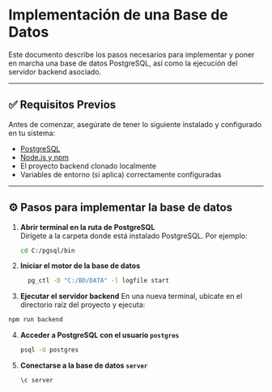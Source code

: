 # Implementación de una Base de Datos

Este documento describe los pasos necesarios para implementar y poner en marcha una base de datos PostgreSQL, así como la ejecución del servidor backend asociado.

---

## ✅ Requisitos Previos

Antes de comenzar, asegúrate de tener lo siguiente instalado y configurado en tu sistema:

- [PostgreSQL](https://www.postgresql.org/download/)
- [Node.js y npm](https://nodejs.org/)
- El proyecto backend clonado localmente
- Variables de entorno (si aplica) correctamente configuradas

---

## ⚙️ Pasos para implementar la base de datos

1. **Abrir terminal en la ruta de PostgreSQL**  
   Dirígete a la carpeta donde está instalado PostgreSQL. Por ejemplo:  
   ```bash
   cd C:/pgsql/bin
2. **Iniciar el motor de la base de datos** 
    ```bash
      pg_ctl -D "C:/BD/DATA" -l logfile start
3. **Ejecutar el servidor backend** 
En una nueva terminal, ubícate en el directorio raíz del proyecto y ejecuta:
```bash
npm run backend
```
4. **Acceder a PostgreSQL con el usuario `postgres`**
    ```bash 
    psql -U postgres
    ```
5. **Conectarse a la base de datos `server`**
   ```bash
   \c server
   ```